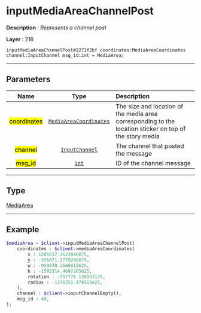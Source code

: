 # inputMediaAreaChannelPost

**Description** : *Represents a channel post*

**Layer** : 216

```tl
inputMediaAreaChannelPost#2271f2bf coordinates:MediaAreaCoordinates channel:InputChannel msg_id:int = MediaArea;
```

---

## Parameters

| Name | Type | Description |
| :---: | :---: | :--- |
| <mark>coordinates</mark> | [`MediaAreaCoordinates`](type/MediaAreaCoordinates) | The size and location of the media area corresponding to the location sticker on top of the story media |
| <mark>channel</mark> | [`InputChannel`](type/InputChannel) | The channel that posted the message |
| <mark>msg_id</mark> | [`int`](type/int) | ID of the channel message |

---

## Type

[MediaArea](type/MediaArea)

---

## Example

```php
$mediaArea = $client->inputMediaAreaChannelPost(
	coordinates : $client->mediaAreaCoordinates(
		x : 1285037.3623046875,
		y : -335871.3779296875,
		w : -959870.2666015625,
		h : -1595314.4697265625,
		rotation : -797776.126953125,
		radius : -1376251.478515625,
	),
	channel : $client->inputChannelEmpty(),
	msg_id : 49,
);
```